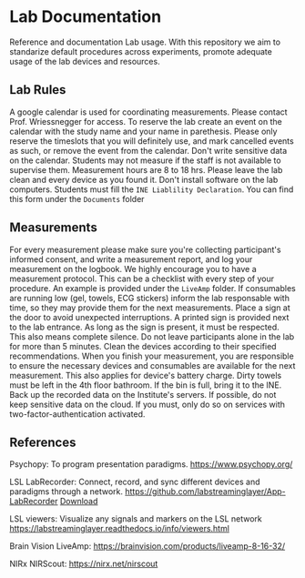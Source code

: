 # Lab Documentation
Reference and documentation Lab usage.
With this repository we aim to standarize default procedures across experiments, promote adequate usage of the lab devices and resources.

## Lab Rules
A google calendar is used for coordinating measurements. Please contact Prof. Wriessnegger for access. To reserve the lab create an event on the calendar with the study name and your name in parethesis. Please only reserve the timeslots that you will definitely use, and mark cancelled events as such, or remove the event from the calendar. Don't write sensitive data on the calendar. Students may not measure if the staff is not available to supervise them. Measurement hours are 8 to 18 hrs. Please leave the lab clean and every device as you found it. Don't install software on the lab computers. Students must fill the `INE Liablility Declaration`. You can find this form under the `Documents` folder

## Measurements
For every measurement please make sure you're collecting participant's informed consent, and write a measurement report, and log your measurement on the logbook.
We highly encourage you to have a measurement protocol. This can be a checklist with every step of your procedure. An example is provided under the `LiveAmp` folder.
If consumables are running low (gel, towels, ECG stickers) inform the lab responsable with time, so they may provide them for the next measurements.
Place a sign at the door to avoid unexpected interruptions. A printed sign is provided next to the lab entrance. As long as the sign is present, it must be respected. This also means complete silence.
Do not leave participants alone in the lab for more than 5 minutes.
Clean the devices according to their specified recommendations.
When you finish your measurement, you are responsible to ensure the necessary devices and consumables are available for the next measurement. This also applies for device's battery charge.
Dirty towels must be left in the 4th floor bathroom. If the bin is full, bring it to the INE.
Back up the recorded data on the Institute's servers.
If possible, do not keep sensitive data on the cloud. If you must, only do so on services with two-factor-authentication activated.


## References
Psychopy: To program presentation paradigms. https://www.psychopy.org/

LSL LabRecorder: Connect, record, and sync different devices and paradigms through a network. https://github.com/labstreaminglayer/App-LabRecorder [Download](https://github.com/labstreaminglayer/App-LabRecorder/releases)

LSL viewers: Visualize any signals and markers on the LSL network https://labstreaminglayer.readthedocs.io/info/viewers.html

Brain Vision LiveAmp: https://brainvision.com/products/liveamp-8-16-32/

NIRx NIRScout: https://nirx.net/nirscout
